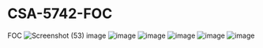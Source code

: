 # CSA-5742-FOC
FOC
![Screenshot (53)](https://user-images.githubusercontent.com/113986476/214474439-4ae78c0b-164a-4bce-a75a-a95de89948d6.png)
image
![image](https://user-images.githubusercontent.com/113986476/214480949-d8ac3bb9-24eb-4a7f-84f2-99eeea11ed71.png)
![image](https://user-images.githubusercontent.com/113986476/214481011-a7e21076-7784-4c2e-a2ad-c5524ceb2d3e.png)
![image](https://user-images.githubusercontent.com/113986476/214481127-4f50524c-78cd-45fc-8251-5bf66feccd72.png)
![image](https://user-images.githubusercontent.com/113986476/214481439-dc9872d3-8058-45b0-822d-cece3e21dfbc.png)
![image](https://user-images.githubusercontent.com/113986476/214481576-743b8cf9-6eca-4967-a9e3-142e1530630f.png)
